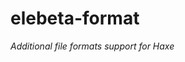 elebeta-format
================================================================================
_Additional file formats support for Haxe_
